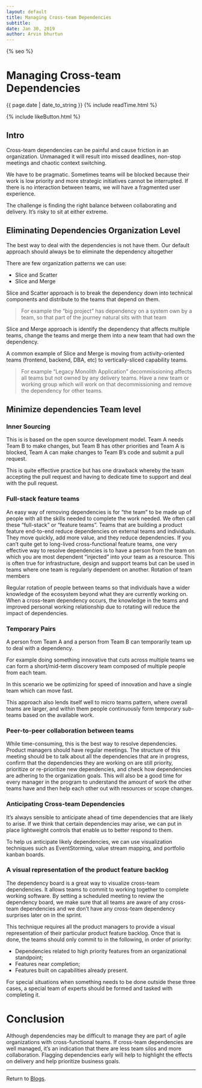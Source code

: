 ```yaml
---
layout: default
title: Managing Cross-team Dependencies
subtitle:
date: Jan 30, 2019
author: Arvin bhurtun
---
```

{% seo %}


# Managing Cross-team Dependencies

{{ page.date | date_to_string }} {% include readTime.html %}

{% include likeButton.html %}

## Intro

Cross-team dependencies can be painful and cause friction in an organization. Unmanaged it will result into missed deadlines, non-stop meetings and chaotic context switching.

We have to be pragmatic. Sometimes teams will be blocked because their work is low priority and more strategic initiatives cannot be interrupted. If there is no interaction between teams, we will have a fragmented user experience.

The challenge is finding the right balance between collaborating and delivery. It’s risky to sit at either extreme.

## Eliminating Dependencies Organization Level

The best way to deal with the dependencies is not have them. Our default approach should always be to eliminate the dependency altogether

There are few organization patterns we can use:

* Slice and Scatter
* Slice and Merge

Slice and Scatter approach is to break the dependency down into technical components and distribute to the teams that depend on them.

> For example the “big project” has dependency on a system own by a team, so that part of the journey natural sits with that team

Slice and Merge approach is identify the dependency that affects multiple teams, change the teams and merge them into a new team that had own the dependency.

A common example of Slice and Merge is moving from activity-oriented teams (frontend, backend, DBA, etc) to vertically-sliced capability teams.

> For example “Legacy Monolith Application” decommissioning affects all teams but not owned by any delivery teams. Have a new team or working group which will work on that decommissioning and remove the dependency for other teams.

## Minimize dependencies Team level

### Inner Sourcing

This is is based on the open source development model. Team A needs Team B to make changes, but Team B has other priorities and Team A is blocked, Team A can make changes to Team B’s code and submit a pull request.

This is quite effective practice but has one drawback whereby the team accepting the pull request and  having to dedicate time to support and deal with the pull request.

### Full-stack feature teams

An easy way of removing dependencies is for “the team” to be made up of people with all the skills needed to complete the work needed. We often call these “full-stack” or “feature teams”. Teams that are building a product feature end-to-end reduce dependencies on external teams and individuals. They move quickly, add more value, and they reduce dependencies. If you can’t quite get to long-lived cross-functional feature teams, one very effective way to resolve dependencies is to have a person from the team on which you are most dependent “injected” into your team as a resource. This is often true for infrastructure, design and support teams but can be used in teams where one team is regularly dependent on another.
Rotation of team members

Regular rotation of people between teams so that individuals have a wider knowledge of the ecosystem beyond what they are currently working on. When a cross-team dependency occurs, the knowledge in the teams and improved personal working relationship due to rotating will reduce the impact of dependencies.

### Temporary Pairs

A person from Team A and a person from Team B can temporarily team up to deal with a dependency.

For example doing something innovative that cuts across multiple teams we can form a short/mid-term discovery team composed of multiple people from each team.

In this scenario we be optimizing for speed of innovation and have a single team which can move fast.

This approach also lends itself well to micro teams pattern, where overall teams are larger, and within them people continuously form temporary sub-teams based on the available work.

### Peer-to-peer collaboration between teams

While time-consuming, this is the best way to resolve dependencies. Product managers should have regular meetings. The structure of this meeting should be to talk about all the dependencies that are in progress, confirm that the dependencies they are working on are still priority, prioritize or re-prioritize new dependencies, and check how dependencies are adhering to the organization goals. This will also be a good time for every manager in the program to understand the amount of work the other teams have and then help each other out with resources or scope changes.

### Anticipating Cross-team Dependencies

It’s always sensible to anticipate ahead of time dependencies that are likely to arise.
If we think that certain dependencies may arise, we can put in place lightweight controls that enable us to better respond to them.

To help us anticipate likely dependencies, we can use visualization techniques such as EventStorming, value stream mapping, and portfolio kanban boards.

### A visual representation of the product feature backlog

The dependency board is a great way to visualize cross-team dependencies.  It allows teams to commit to working together to complete working software.  By setting a scheduled meeting to review the dependency board, we make sure that all teams are aware of any cross-team dependencies and we don’t have any cross-team dependency surprises later on in the sprint.

This technique requires all the product managers to provide a visual representation of their particular product feature backlog. Once that is done, the teams should only commit to in the following, in order of priority:

* Dependencies related to high priority features from an organizational standpoint;
* Features near completion;
* Features built on capabilities already present.

For special situations when something needs to be done outside these three cases, a special team of experts should be formed and tasked with completing it.

# Conclusion

Although dependencies may be difficult to manage they are part of agile organizations with cross-functional teams. If cross-team dependencies  are well managed, it’s an indication that there are less team silos and more collaboration. Flagging dependencies early will help to  highlight the effects on delivery and help prioritize business goals.

---

Return to [Blogs](../index.md).